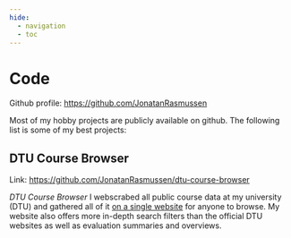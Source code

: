 ```yaml
---
hide:
  - navigation
  - toc
---
```


# Code

Github profile: <https://github.com/JonatanRasmussen>

Most of my hobby projects are publicly available on github. The following list is some of my best projects:

## DTU Course Browser

Link: <https://github.com/JonatanRasmussen/dtu-course-browser>

*DTU Course Browser* I webscrabed all public course data at my university (DTU) and gathered all of it [on a single website](https://dtucourseanalyzer.pythonanywhere.com/) for anyone to browse. My website also offers more in-depth search filters than the official DTU websites as well as evaluation summaries and overviews.